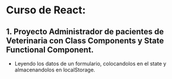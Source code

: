 # Curso de React:

## 1. Proyecto Administrador de pacientes de Veterinaria con Class Components y State Functional Component.

- Leyendo los datos de un formulario, colocandolos en el state y almacenandolos en localStorage.